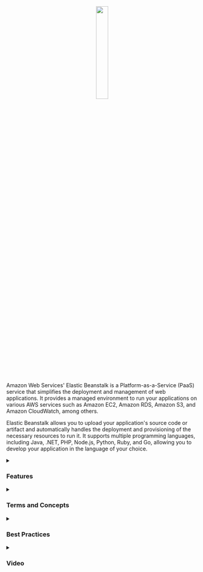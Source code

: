<div align="center">
  <img src="https://blog.kakaocdn.net/dn/EUOX0/btqVFCQgVYn/4j3ZVgpd3mRgKMyMkImyjK/img.png" width="25%">
</div>

Amazon Web Services' Elastic Beanstalk is a Platform-as-a-Service (PaaS) service that simplifies the deployment and management of web applications. It provides a managed environment to run your applications on various AWS services such as Amazon EC2, Amazon RDS, Amazon S3, and Amazon CloudWatch, among others.

Elastic Beanstalk allows you to upload your application's source code or artifact and automatically handles the deployment and provisioning of the necessary resources to run it. It supports multiple programming languages, including Java, .NET, PHP, Node.js, Python, Ruby, and Go, allowing you to develop your application in the language of your choice.
<details><summary> <h3>Features</h3></summary>
<ul>
    <li><b>Simplicity:</b> Elastic Beanstalk simplifies the deployment and management of web applications, allowing you to focus on developing your application while AWS takes care of the infrastructure and scalability.</li>
    <li><b>Elasticity:</b> Elastic Beanstalk automatically scales your application's capacity based on traffic load, ensuring it can handle demand spikes and scale down when the load decreases.</li>
    <li><b>Integration with AWS services:</b> Elastic Beanstalk seamlessly integrates with other AWS services such as load balancers, databases, and monitoring services, enabling you to leverage the entire AWS ecosystem.</li>
    <li><b>Version management and updates:</b> With Elastic Beanstalk, you can easily deploy new versions of your application, manage development, testing, and production environments, and perform updates with support for gradual deployment and rollback.</li>
    <li><b>Monitoring and logging:</b> Elastic Beanstalk provides monitoring and logging features that allow you to track your application's performance, detect issues, and efficiently troubleshoot them.</li>
</ul> 
</details>

<details><summary> <h3>Terms and Concepts</h3></summary>
<ul>
<li><b>Application:</b> An application in Elastic Beanstalk represents your web application that will be deployed and run on the service.</li>
<li><b>Environment:</b> An environment in Elastic Beanstalk is a collection of resources that support the deployment and execution of your application, including EC2 instances, databases, load balancers, and network configurations.</li>
<li><b>Version:</b> A version in Elastic Beanstalk represents a build or artifact of your application that can be deployed and run in an environment.</li>
<li><b>Configurations:</b> Elastic Beanstalk configurations are configuration files that specify how your application should be deployed and run, including environment settings, scalability options, load balancer configurations, and more.</li>
<li><b>Environments:</b> An environment is an instance of a specific environment, representing an isolated deployment of your application in a development, testing, or production environment.</li>
<li><b>Environment URL:</b> Each environment in Elastic Beanstalk has a unique assigned URL that allows access to your deployed application on the web.</li>
<li><b>Environment Tier:</b> Elastic Beanstalk offers two environment tiers: Web Server Environment and Worker Environment. The Web Server Environment is used for traditional web applications, while the Worker Environment is used for batch processing or message queue applications.</li>
<li><b>Domains:</b> Elastic Beanstalk allows you to associate a custom domain with your environment so your application can be accessed using a custom URL.</li>
<li><b>Rolling:</b> Rolling is a feature of Elastic Beanstalk that allows you to gradually deploy a new version of your application to an environment, reducing the impact on ongoing operations.</li>
</ul>
</details>

<details><summary> <h3>Best Practices</h3></summary>
<ul>
  <li><b>Security:</b> Implement appropriate security practices such as using security groups, IAM access policies, and encrypting data at rest and in transit.</li>
  <li><b>Backup and Recovery:</b> Regularly backup your application data and create recovery plans in case of failures or interruptions.</li>
  <li><b>Continuous Deployment:</b> Consider adopting continuous deployment practices to facilitate continuous deployment and updates of your application on Elastic Beanstalk.</li>
  <li><b>Testing:</b> Perform adequate testing of your application before deploying it to a production environment, ensuring its stability and quality.</li>
  <li><b>Managed Configuration:</b> Take advantage of Elastic Beanstalk's managed configuration features to simplify the deployment and management process of your application.</li>
  <li><b>Monitoring and Logs:</b> Configure appropriate monitoring and log collection to gain visibility into the real-time performance and behavior of your application.</li>
  <li><b>Platform Updates:</b> Stay up to date with platform updates provided by Elastic Beanstalk to leverage the latest improvements and security fixes.</li>
  <li><b>Performance Optimization:</b> Perform performance tuning and optimization on your application and Elastic Beanstalk environment to ensure a fast and responsive user experience.</li>
</ul>
</details>

<details><summary><h3>Video</h3></summary>
  <div align="center">
    <a href="https://www.youtube.com/watch?v=2BoVhej0QVI" target="_blank">
        <img width="640" height="360" src="https://i.ytimg.com/vi_webp/2BoVhej0QVI/maxresdefault.webp" alt="Watch Video" />
    </a>
 </div>
</details>

